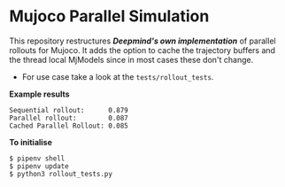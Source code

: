 # Mujoco Parallel Simulation
This repository restructures **_Deepmind's own implementation_** of parallel rollouts for Mujoco.
It adds the option to cache the trajectory buffers and the thread local MjModels since
in most cases these don't change.

- For use case take a look at the `tests/rollout_tests`.

__Example results__
```
Sequential rollout:      0.879
Parallel rollout:        0.087
Cached Parallel Rollout: 0.085
```

__To initialise__
```
$ pipenv shell
$ pipenv update
$ python3 rollout_tests.py
```

